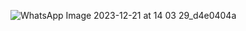 ![WhatsApp Image 2023-12-21 at 14 03 29_d4e0404a](https://github.com/haris-peter/workspace/assets/69399675/3197def6-b296-4d04-bc27-18f12ce46328)
